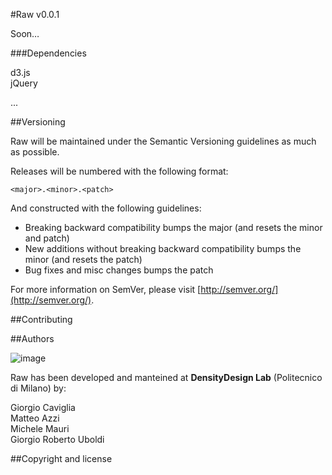 #Raw v0.0.1

Soon… 


###Dependencies

d3.js  
jQuery

...

##Versioning

Raw will be maintained under the Semantic Versioning guidelines as much as possible.

Releases will be numbered with the following format:

`<major>.<minor>.<patch>`

And constructed with the following guidelines:

- Breaking backward compatibility bumps the major (and resets the minor and patch)
- New additions without breaking backward compatibility bumps the minor (and resets the patch)
- Bug fixes and misc changes bumps the patch

For more information on SemVer, please visit [http://semver.org/](http://semver.org/).

##Contributing

##Authors

![image](http://www.densitydesign.org/wp-content/themes/whiteasmilk/img/logo.png)

Raw has been developed and manteined at **DensityDesign Lab** (Politecnico di Milano)   by:

Giorgio Caviglia  
Matteo Azzi  
Michele Mauri  
Giorgio Roberto Uboldi


##Copyright and license

